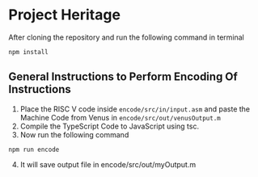 # Project Heritage

After cloning the repository and run the following command in terminal
```
npm install
```

## General Instructions to Perform Encoding Of Instructions
1. Place the RISC V code inside `encode/src/in/input.asm` and paste the Machine Code from Venus in `encode/src/out/venusOutput.m`
2. Compile the TypeScript Code to JavaScript using tsc.
3. Now run the following command
```
npm run encode
```
4. It will save output file in encode/src/out/myOutput.m